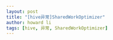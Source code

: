 ```yaml
---
layout: post
title: "[hive异常]SharedWorkOptimizer"
author: howard li
tags: [hive, 异常, SharedWorkOptimizer]
---
```

